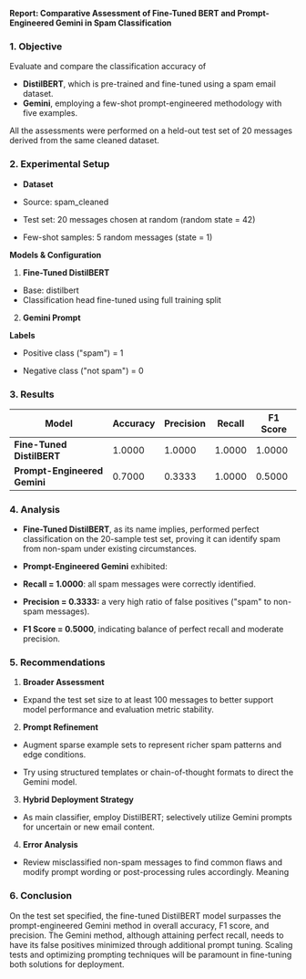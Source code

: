 **Report: Comparative Assessment of Fine-Tuned BERT and Prompt-Engineered Gemini in Spam Classification**

### 1. Objective

Evaluate and compare the classification accuracy of

* **DistilBERT**, which is pre-trained and fine-tuned using a spam email dataset.
* **Gemini**, employing a few-shot prompt-engineered methodology with five examples.

All the assessments were performed on a held-out test set of 20 messages derived from the same cleaned dataset.

### 2. Experimental Setup

* **Dataset**

* Source: spam_cleaned

* Test set: 20 messages chosen at random (random state = 42)

* Few-shot samples: 5 random messages (state = 1)

**Models & Configuration**

1. **Fine-Tuned DistilBERT**

* Base: distilbert
* Classification head fine-tuned using full training split

2. **Gemini Prompt**


**Labels**

* Positive class ("spam") = 1

* Negative class ("not spam") = 0

### 3. Results

| Model                        | Accuracy | Precision | Recall | F1 Score |
| ---------------------------- | -------- | --------- | ------ | -------- |
| **Fine-Tuned DistilBERT**    | 1.0000   | 1.0000    | 1.0000 | 1.0000   |
| **Prompt-Engineered Gemini** | 0.7000   | 0.3333    | 1.0000 | 0.5000   |


### 4. Analysis

* **Fine-Tuned DistilBERT**, as its name implies, performed perfect classification on the 20-sample test set, proving it can identify spam from non-spam under existing circumstances.

* **Prompt-Engineered Gemini** exhibited:

- **Recall = 1.0000**: all spam messages were correctly identified.

- **Precision = 0.3333:** a very high ratio of false positives ("spam" to non-spam messages).

- **F1 Score = 0.5000**, indicating balance of perfect recall and moderate precision.

### 5. Recommendations

1. **Broader Assessment**

* Expand the test set size to at least 100 messages to better support model performance and evaluation metric stability.

2. **Prompt Refinement**

* Augment sparse example sets to represent richer spam patterns and edge conditions.

* Try using structured templates or chain-of-thought formats to direct the Gemini model.

3. **Hybrid Deployment Strategy**

* As main classifier, employ DistilBERT; selectively utilize Gemini prompts for uncertain or new email content.

4. **Error Analysis**

* Review misclassified non-spam messages to find common flaws and modify prompt wording or post-processing rules accordingly.
  Meaning

### 6. Conclusion

On the test set specified, the fine-tuned DistilBERT model surpasses the prompt-engineered Gemini method in overall accuracy, F1 score, and precision. The Gemini method, although attaining perfect recall, needs to have its false positives minimized through additional prompt tuning. Scaling tests and optimizing prompting techniques will be paramount in fine-tuning both solutions for deployment.
